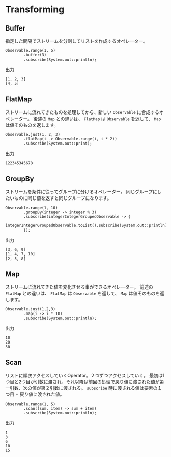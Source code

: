 # Transforming
## Buffer
指定した間隔でストリームを分割してリストを作成するオペレーター。

```
Observable.range(1, 5)
        .buffer(3)
        .subscribe(System.out::println);
```

出力

```
[1, 2, 3]
[4, 5]
```

## FlatMap
ストリームに流れてきたものを処理してから、新しい `Observable` に合成するオペレーター。
後述の `Map` との違いは、 `FlatMap` は `Observable` を返して、 `Map` は値そのものを返します。

```
Observable.just(1, 2, 3)
        .flatMap(i -> Observable.range(i, i * 2))
        .subscribe(System.out::print);
```

出力

```
122345345678
```

## GroupBy
ストリームを条件に従ってグループに分けるオペレーター。
同じグループにしたいものに同じ値を返すと同じグループになります。

```
Observable.range(1, 10)
        .groupBy(integer -> integer % 3)
        .subscribe(integerIntegerGroupedObservable -> {
            integerIntegerGroupedObservable.toList().subscribe(System.out::println);
        });
```

出力

```
[3, 6, 9]
[1, 4, 7, 10]
[2, 5, 8]
```

## Map
ストリームに流れてきた値を変化させる事ができるオペレーター。
前述の `FlatMap` との違いは、 `FlatMap` は `Observable` を返して、 `Map` は値そのものを返します。

```
Observable.just(1,2,3)
        .map(i -> i * 10)
        .subscribe(System.out::println);
```

出力

```
10
20
30
```

## Scan
リストに順次アクセスしていくOperator。２つずつアクセスしていく。
最初は1つ目と2つ目が引数に渡され、それ以降は前回の処理で戻り値に渡された値が第一引数、次の値が第２引数に渡される。
`subscribe` 時に渡される値は要素の１つ目 + 戻り値に渡された値。

```
Observable.range(1, 5)
        .scan((sum, item) -> sum + item)
        .subscribe(System.out::println);
```

出力

```
1
3
6
10
15
```
